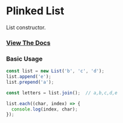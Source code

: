 # Plinked List

List constructor.

### [View The Docs](https://david-wolgemuth.github.io/plinked-list/docs/List_List.html)

### Basic Usage

```javascript
const list = new List('b', 'c', 'd');
list.append('e');
list.prepend('a');

const letters = list.join();  // a,b,c,d,e

list.each((char, index) => {
  console.log(index, char);
});
```
